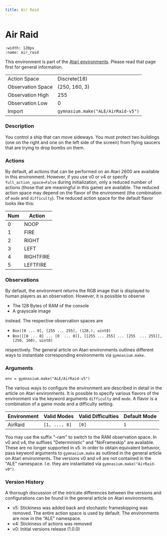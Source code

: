 ```yaml
---
title: Air Raid
---
```


# Air Raid

```{figure} ../../_static/videos/atari/air_raid.gif 
:width: 120px
:name: air_raid
```

This environment is part of the <a href='..'>Atari environments</a>. Please read that page first for general information.

|   |   |
|---|---|
| Action Space | Discrete(18) |
| Observation Space | (250, 160, 3) |
| Observation High | 255 |
| Observation Low | 0 |
| Import | `gymnasium.make("ALE/AirRaid-v5")` | 

### Description
You control a ship that can move sideways. You must protect two buildings (one on the right and one on the left side of the screen) from 
flying saucers that are trying to drop bombs on them.

### Actions
By default, all actions that can be performed on an Atari 2600 are available in this environment.
However, if you use v0 or v4 or specify `full_action_space=False` during initialization, only a reduced
number of actions (those that are meaningful in this game) are available. The reduced action space may depend
on the flavor of the environment (the combination of `mode` and `difficulty`). The reduced action space for the default 
flavor looks like this:

| Num | Action                 |
|-----|------------------------|
| 0   | NOOP |
| 1   | FIRE |
| 2   | RIGHT |
| 3   | LEFT |
| 4   | RIGHTFIRE |
| 5   | LEFTFIRE |


### Observations
By default, the environment returns the RGB image that is displayed to human players as an observation. However, it is
possible to observe
- The 128 Bytes of RAM of the console
- A grayscale image

instead. The respective observation spaces are
- `Box([0 ... 0], [255 ... 255], (128,), uint8)`
- `Box([[0 ... 0]
 ...
 [0  ... 0]], [[255 ... 255]
 ...
 [255  ... 255]], (250, 160), uint8)
`

respectively. The general article on Atari environments outlines different ways to instantiate corresponding environments
via `gymnasium.make`.

### Arguments

```
env = gymnasium.make("ALE/AirRaid-v5")
```

The various ways to configure the environment are described in detail in the article on Atari environments.
It is possible to specify various flavors of the environment via the keyword arguments `difficulty` and `mode`. 
A flavor is a combination of a game mode and a difficulty setting.

|      Environment | Valid Modes                                                                                                                                                                         | Valid Difficulties | Default Mode |
|------------------|-------------------------------------------------------------------------------------------------------------------------------------------------------------------------------------|--------------------|--------------|
|          AirRaid | `[1, ..., 8]`                                                                                                                                                                       |              `[0]` | `1`          |

You may use the suffix "-ram" to switch to the RAM observation space. In v0 and v4, the suffixes "Deterministic" and "NoFrameskip" 
are available. These are no longer supported in v5. In order to obtain equivalent behavior, pass keyword arguments to `gymnasium.make` as outlined in 
the general article on Atari environments.
The versions v0 and v4 are not contained in the "ALE" namespace. I.e. they are instantiated via `gymnasium.make("AirRaid-v0")`.

### Version History
A thorough discussion of the intricate differences between the versions and configurations can be found in the
general article on Atari environments. 

* v5: Stickiness was added back and stochastic frameskipping was removed. The entire action space is used by default. The environments are now in the "ALE" namespace.
* v4: Stickiness of actions was removed
* v0: Initial versions release (1.0.0)